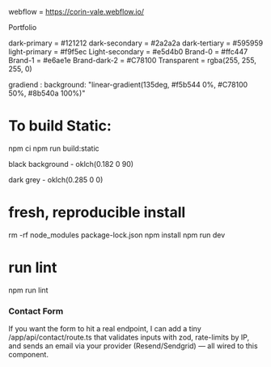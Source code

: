 webflow =    https://corin-vale.webflow.io/


Portfolio

dark-primary = #121212
dark-secondary =  #2a2a2a
dark-tertiary = #595959
light-primary = #f9f5ec
Light-secondary = #е5d4b0
Brand-0    =  #ffc447
Brand-1  = #e6ae1e
Brand-dark-2 = #C78100
Transparent =  rgba(255, 255, 255, 0)



gradiend : 
background: "linear-gradient(135deg, #f5b544 0%, #C78100 50%, #8b540a 100%)"


# To build Static: 
npm ci
npm run build:static


black background - oklch(0.182 0 90)

dark grey - oklch(0.285 0 0)


# fresh, reproducible install
rm -rf node_modules package-lock.json
npm install
npm run dev

# run lint
npm run lint


### Contact Form
If you want the form to hit a real endpoint, 
I can add a tiny /app/api/contact/route.ts that validates inputs with zod, rate-limits by IP, 
and sends an email via your provider (Resend/Sendgrid) — all wired to this component.